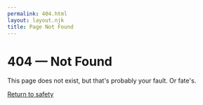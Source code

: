 ```yaml
---
permalink: 404.html
layout: layout.njk
title: Page Not Found
---
```


<h1>404 — Not Found</h1>
<p>This page does not exist, but that's probably your fault. Or fate's.</p>
<p><a href="/">Return to safety</a></p>
